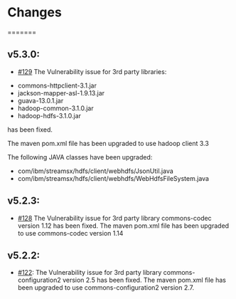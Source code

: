 # Changes
=======

## v5.3.0:
* [#129](https://github.com/IBMStreams/streamsx.hdfs/issues/129) The Vulnerability issue for 3rd party libraries:

- commons-httpclient-3.1.jar
- jackson-mapper-asl-1.9.13.jar
- guava-13.0.1.jar
- hadoop-common-3.1.0.jar
- hadoop-hdfs-3.1.0.jar

has been fixed. 

The maven pom.xml file has been upgraded to use hadoop client 3.3 

The following JAVA classes have been upgraded:
- com/ibm/streamsx/hdfs/client/webhdfs/JsonUtil.java
- com/ibm/streamsx/hdfs/client/webhdfs/WebHdfsFileSystem.java


## v5.2.3:
* [#128](https://github.com/IBMStreams/streamsx.hdfs/issues/128) The Vulnerability issue for 3rd party library commons-codec version 1.12 has been fixed. The maven pom.xml file has been upgraded to use commons-codec version 1.14 

## v5.2.2:
* [#122](https://github.com/IBMStreams/streamsx.hdfs/issues/122): The Vulnerability issue for 3rd party library commons-configuration2 version 2.5 has been fixed. The maven pom.xml file has been upgraded to use commons-configuration2 version 2.7.




